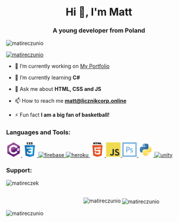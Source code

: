 <h1 align="center">Hi 👋, I'm Matt</h1>
<h3 align="center">A young developer from Poland</h3>

<p align="left"> <img src="https://komarev.com/ghpvc/?username=matireczunio&label=Profile%20views&color=0e75b6&style=flat" alt="matireczunio" /> </p>

<p align="left"> <a href="https://github.com/ryo-ma/github-profile-trophy"><img src="https://github-profile-trophy.vercel.app/?username=matireczunio" alt="matireczunio" /></a> </p>

- 🔭 I’m currently working on [My Portfolio](https://github.com/matireczunio/Portfolio)

- 🌱 I’m currently learning **C#**

- 💬 Ask me about **HTML, CSS and JS**

- 📫 How to reach me **matt@licznikcorp.online**

- ⚡ Fun fact **I am a big fan of basketball!**

<h3 align="left">Languages and Tools:</h3>
<p align="left"> <a href="https://www.w3schools.com/cs/" target="_blank" rel="noreferrer"> <img src="https://raw.githubusercontent.com/devicons/devicon/master/icons/csharp/csharp-original.svg" alt="csharp" width="40" height="40"/> </a> <a href="https://www.w3schools.com/css/" target="_blank" rel="noreferrer"> <img src="https://raw.githubusercontent.com/devicons/devicon/master/icons/css3/css3-original-wordmark.svg" alt="css3" width="40" height="40"/> </a> <a href="https://firebase.google.com/" target="_blank" rel="noreferrer"> <img src="https://www.vectorlogo.zone/logos/firebase/firebase-icon.svg" alt="firebase" width="40" height="40"/> </a> <a href="https://heroku.com" target="_blank" rel="noreferrer"> <img src="https://www.vectorlogo.zone/logos/heroku/heroku-icon.svg" alt="heroku" width="40" height="40"/> </a> <a href="https://www.w3.org/html/" target="_blank" rel="noreferrer"> <img src="https://raw.githubusercontent.com/devicons/devicon/master/icons/html5/html5-original-wordmark.svg" alt="html5" width="40" height="40"/> </a> <a href="https://developer.mozilla.org/en-US/docs/Web/JavaScript" target="_blank" rel="noreferrer"> <img src="https://raw.githubusercontent.com/devicons/devicon/master/icons/javascript/javascript-original.svg" alt="javascript" width="40" height="40"/> </a> <a href="https://www.photoshop.com/en" target="_blank" rel="noreferrer"> <img src="https://raw.githubusercontent.com/devicons/devicon/master/icons/photoshop/photoshop-line.svg" alt="photoshop" width="40" height="40"/> </a> <a href="https://www.python.org" target="_blank" rel="noreferrer"> <img src="https://raw.githubusercontent.com/devicons/devicon/master/icons/python/python-original.svg" alt="python" width="40" height="40"/> </a> <a href="https://unity.com/" target="_blank" rel="noreferrer"> <img src="https://www.vectorlogo.zone/logos/unity3d/unity3d-icon.svg" alt="unity" width="40" height="40"/> </a> </p>

<h3 align="left">Support:</h3>
<p><a href="https://ko-fi.com/matireczek"> <img align="left" src="https://cdn.ko-fi.com/cdn/kofi3.png?v=3" height="50" width="210" alt="matireczek" /></a></p><br><br>

<p><img align="left" src="https://github-readme-stats.vercel.app/api/top-langs?username=matireczunio&show_icons=true&locale=en&layout=compact" alt="matireczunio" /></p>

<p>&nbsp;<img align="center" src="https://github-readme-stats.vercel.app/api?username=matireczunio&show_icons=true&locale=en" alt="matireczunio" /></p>

<p><img align="center" src="https://github-readme-streak-stats.herokuapp.com/?user=matireczunio&" alt="matireczunio" /></p>

